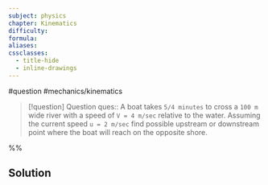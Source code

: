 ```yaml
---
subject: physics
chapter: Kinematics
difficulty: 
formula: 
aliases: 
cssclasses:
  - title-hide
  - inline-drawings
---
```

#question #mechanics/kinematics 

> [!question] Question 
> ques:: A boat takes `5/4 minutes` to cross a `100 m` wide river with a speed of `V = 4 m/sec` relative to the water. Assuming the current speed `u = 2 m/sec` find possible upstream or downstream point where the boat will reach on the opposite shore.

%%
## Solution

